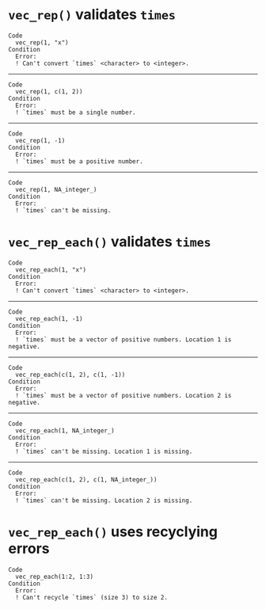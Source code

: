 # `vec_rep()` validates `times`

    Code
      vec_rep(1, "x")
    Condition
      Error:
      ! Can't convert `times` <character> to <integer>.

---

    Code
      vec_rep(1, c(1, 2))
    Condition
      Error:
      ! `times` must be a single number.

---

    Code
      vec_rep(1, -1)
    Condition
      Error:
      ! `times` must be a positive number.

---

    Code
      vec_rep(1, NA_integer_)
    Condition
      Error:
      ! `times` can't be missing.

# `vec_rep_each()` validates `times`

    Code
      vec_rep_each(1, "x")
    Condition
      Error:
      ! Can't convert `times` <character> to <integer>.

---

    Code
      vec_rep_each(1, -1)
    Condition
      Error:
      ! `times` must be a vector of positive numbers. Location 1 is negative.

---

    Code
      vec_rep_each(c(1, 2), c(1, -1))
    Condition
      Error:
      ! `times` must be a vector of positive numbers. Location 2 is negative.

---

    Code
      vec_rep_each(1, NA_integer_)
    Condition
      Error:
      ! `times` can't be missing. Location 1 is missing.

---

    Code
      vec_rep_each(c(1, 2), c(1, NA_integer_))
    Condition
      Error:
      ! `times` can't be missing. Location 2 is missing.

# `vec_rep_each()` uses recyclying errors

    Code
      vec_rep_each(1:2, 1:3)
    Condition
      Error:
      ! Can't recycle `times` (size 3) to size 2.

